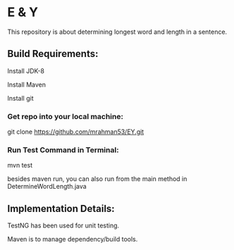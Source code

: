 # E & Y

This repository is about determining longest word and length in a sentence.

## Build Requirements:

Install JDK-8

Install Maven

Install git

### Get repo into your local machine:

git clone https://github.com/mrahman53/EY.git

### Run Test Command in Terminal:

mvn test 

besides maven run, you can also run from the main method in DetermineWordLength.java

## Implementation Details:

TestNG has been used for unit testing.

Maven is to manage dependency/build tools.


